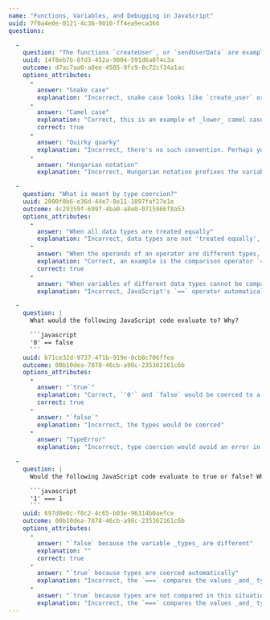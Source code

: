 ```yaml
---
name: "Functions, Variables, and Debugging in JavaScript"
uuid: 7f0a4e0e-0121-4c36-9016-ff4ea9eca366
questions:

  -
    question: "The functions `createUser`, or `sendUserData` are examples of which naming convention?"
    uuid: 14f8eb7b-8fd3-452a-9804-591d6a074c3a
    outcome: d7ac7aa0-a8ee-4505-9fc9-8c72cf34a1ac
    options_attributes:
      -
        answer: "Snake case"
        explanation: "Incorrect, snake case looks like `create_user` or `send_user_data`"
      -
        answer: "Camel case"
        explanation: "Correct, this is an example of _lower_ camel case"
        correct: true
      -
        answer: "Quirky quarky"
        explanation: "Incorrect, there's no such convention. Perhaps you were feeling lucky or just curious."
      -
        answer: "Hungarian notation"
        explanation: "Incorrect, Hungarian notation prefixes the variable type as a code (`szName`, or `fnSendUserData`)"

  -
    question: "What is meant by type coercion?"
    uuid: 2000f8b6-e36d-44e7-8e11-1897faf27e1e
    outcome: 4c29359f-699f-4ba0-a8e0-0715966f8a53
    options_attributes:
      -
        answer: "When all data types are treated equally"
        explanation: "Incorrect, data types are not 'treated equally', however _coerced_ in some situations"
      -
        answer: "When the operands of an operator are different types, one of them will be converted to an _equivalent_ value of the other operand's type"
        explanation: "Correct, an example is the comparison operator `==` in JavaScript"
        correct: true
      -
        answer: "When variables of different data types cannot be compared with one another"
        explanation: "Incorrect, JavaScript's `==` operator automatically coerces variables of different types"

  -
    question: |
      What would the following JavaScript code evaluate to? Why?

      ```javascript
      '0' == false
      ```
    uuid: b71ce32d-9737-471b-919e-0cb8c706ffea
    outcome: 00b10dea-7878-46cb-a98c-235362161c6b
    options_attributes:
      -
        answer: "`true`"
        explanation: "Correct, `'0'` and `false` would be coerced to a common type and evaluate to be equal (or `true`)"
        correct: true
      -
        answer: "`false`"
        explanation: "Incorrect, the types would be coerced"
      -
        answer: "TypeError"
        explanation: "Incorrect, type coercion would avoid an error in this situation"

  -
    question: |
      Would the following JavaScript code evaluate to true or false? Why?

      ```javascript
      '1' === 1
      ```
    uuid: 697d8e0c-f0c2-4c65-b03e-96314b0aefce
    outcome: 00b10dea-7878-46cb-a98c-235362161c6b
    options_attributes:
      -
        answer: "`false` because the variable _types_ are different"
        explanation: ""
        correct: true
      -
        answer: "`true` because types are coerced automatically"
        explanation: "Incorrect, the `===` compares the values _and_ types of the operands"
      -
        answer: "`true` because types are not compared in this situation"
        explanation: "Incorrect, the `===` compares the values _and_ types of the operands"
---
```

